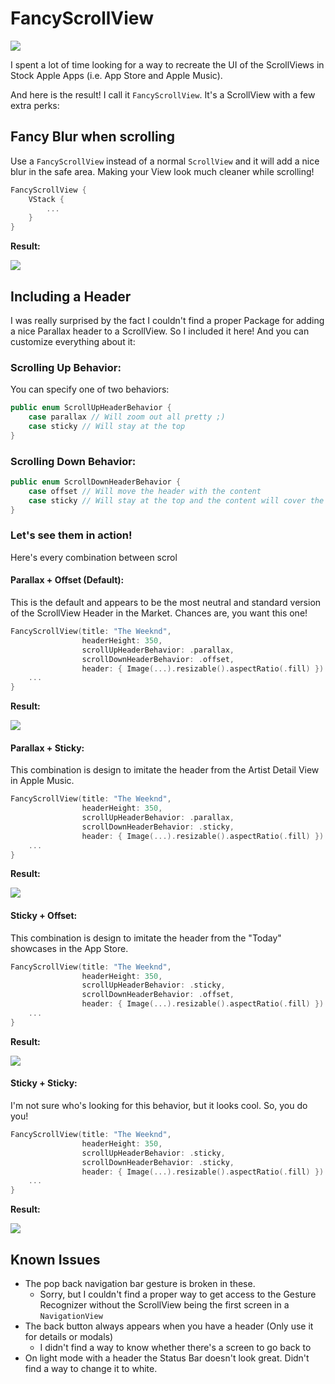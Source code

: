 # FancyScrollView

![](Demo/FancyScrollView.gif)

I spent a lot of time looking for a way to recreate the UI of the ScrollViews in Stock Apple Apps (i.e. App Store and Apple Music).

And here is the result! I call it `FancyScrollView`.
It's a ScrollView with a few extra perks:

## Fancy Blur when scrolling
Use a `FancyScrollView` instead of a normal `ScrollView` and it will add a nice blur in the safe area. Making your View look much cleaner while scrolling!

```swift
FancyScrollView {
	VStack {
		...
	}
}
```

**Result:**

![](Demo/NoHeader.gif)

## Including a Header

I was really surprised by the fact I couldn't find a proper Package for adding a nice Parallax header to a ScrollView. So I included it here! And you can customize everything about it:

### Scrolling Up Behavior:

You can specify one of two behaviors:

```swift
public enum ScrollUpHeaderBehavior {
    case parallax // Will zoom out all pretty ;)
    case sticky // Will stay at the top
}
```

### Scrolling Down Behavior:

```swift
public enum ScrollDownHeaderBehavior {
    case offset // Will move the header with the content
    case sticky // Will stay at the top and the content will cover the header
}
```

### Let's see them in action!

Here's every combination between scrol

#### Parallax + Offset (Default):

This is the default and appears to be the most neutral and standard version of the ScrollView Header in the Market. Chances are, you want this one!

```swift
FancyScrollView(title: "The Weeknd",
                headerHeight: 350,
                scrollUpHeaderBehavior: .parallax,
                scrollDownHeaderBehavior: .offset,
                header: { Image(...).resizable().aspectRatio(.fill) }) {
	...
}
```

**Result:**

![](Demo/Parallax+Offset.gif)

#### Parallax + Sticky:

This combination is design to imitate the header from the Artist Detail View in Apple Music.

```swift
FancyScrollView(title: "The Weeknd",
                headerHeight: 350,
                scrollUpHeaderBehavior: .parallax,
                scrollDownHeaderBehavior: .sticky,
                header: { Image(...).resizable().aspectRatio(.fill) }) {
	...
}
```

**Result:**

![](Demo/Parallax+Sticky.gif)

#### Sticky + Offset:

This combination is design to imitate the header from the "Today" showcases in the App Store.

```swift
FancyScrollView(title: "The Weeknd",
                headerHeight: 350,
                scrollUpHeaderBehavior: .sticky,
                scrollDownHeaderBehavior: .offset,
                header: { Image(...).resizable().aspectRatio(.fill) }) {
	...
}
```

**Result:**

![](Demo/Sticky+Offset.gif)

#### Sticky + Sticky:

I'm not sure who's looking for this behavior, but it looks cool. So, you do you!

```swift
FancyScrollView(title: "The Weeknd",
                headerHeight: 350,
                scrollUpHeaderBehavior: .sticky,
                scrollDownHeaderBehavior: .sticky,
                header: { Image(...).resizable().aspectRatio(.fill) }) {
	...
}
```

**Result:**

![](Demo/Sticky+Sticky.gif)

## Known Issues

- The pop back navigation bar gesture is broken in these. 
	- Sorry, but I couldn't find a proper way to get access to the Gesture Recognizer without the ScrollView being the first screen in a `NavigationView`
- The back button always appears when you have a header (Only use it for details or modals)
	- I didn't find a way to know whether there's a screen to go back to
- On light mode with a header the Status Bar doesn't look great. Didn't find a way to change it to white.
